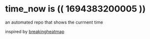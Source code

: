# time_now is (( 1694383200005 ))

an automated repo that shows the currnent time

inspired by [breakingheatmap](https://github.com/breakingheatmap/breakingheatmap)